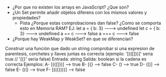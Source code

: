 - ¿Por que no existen los arrays en JavaScript? ¿Que son?
- ¿Un Set permite añadir objetos diferens con los mismos valores y propiedades?
	* Pista ¿Porque estas comprobaciones dan false? ¿Como se comporta esto en Memoria RAM?
			EJ: let a = { b: 3} ---> undefined
				let c = { b: 3} ---> undefined
				a == c ---> false
				a === c ---> false
- ¿Porque hay WeakMap y WeakSet? en que se diferencian?

Construir una función que dado un string comprobar si una expresion de parentesis, corchetes y llaves juntas es correcta (ejemplo: '[({[]})]' seria true // '[{}' seria false)
          Entrada: string
          Salida: boolean si la cadena es correcta
          Ejemplos:
            A- [({[]})] --> true
            B- [{} --> false
            C- () --> true
            D- ([)] --> false
            E- ()() --> true
            F- [(({}))}] --> false

